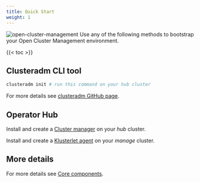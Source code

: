 ```yaml
---
title: Quick Start
weight: 1
---
```

![open-cluster-management](/ocm-logo.png)
Use any of the following methods to bootstrap your Open Cluster Management environment.
<!-- spellchecker-disable -->
{{< toc >}}
<!-- spellchecker-enable -->
## Clusteradm CLI tool
```bash
clusteradm init # run this command on your hub cluster
```
For more details see [clusteradm GitHub page](https://github.com/open-cluster-management-io/clusteradm/blob/main/README.md#quick-start).
## Operator Hub
Install and create a [Cluster manager](https://operatorhub.io/operator/cluster-manager) on your _hub_ cluster.

Install and create a [Klusterlet agent](https://operatorhub.io/operator/klusterlet) on your _manage_ cluster.

## More details
For more details see [Core components](/getting-started/core).